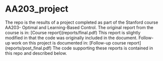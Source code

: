 # AA203_project

<p> The repo is the results of a project completed as part of the Stanford course AA203- Optimal and Learning-Based Control. The original report from the course is in:
[Course report](reports/final.pdf)
This report is slightly modified in that the code was originally included in the document.
Follow-up work on this project is documented in: [Follow-up course report](reports/post_final.pdf)
The code supporting these reports is contained in this repo and described below.
</p>
